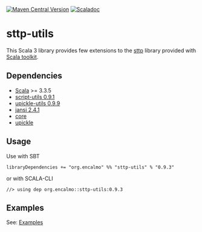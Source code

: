 <a href="https://central.sonatype.com/artifact/org.encalmo/sttp-utils_3" target="_blank">![Maven Central Version](https://img.shields.io/maven-central/v/org.encalmo/sttp-utils_3?style=for-the-badge)</a> <a href="https://encalmo.github.io/sttp-utils/scaladoc/org/encalmo/utils.html" target="_blank"><img alt="Scaladoc" src="https://img.shields.io/badge/docs-scaladoc-red?style=for-the-badge"></a>

# sttp-utils

This Scala 3 library provides few extensions to the [sttp](https://github.com/softwaremill/sttp) library provided with [Scala toolkit](https://docs.scala-lang.org/toolkit/introduction.html).

## Dependencies

   - [Scala](https://www.scala-lang.org/) >= 3.3.5
   - [script-utils 0.9.1](https://central.sonatype.com/artifact/org.encalmo/script-utils_3)
   - [upickle-utils 0.9.9](https://central.sonatype.com/artifact/org.encalmo/upickle-utils_3)
   - [jansi 2.4.1](https://central.sonatype.com/artifact/org.fusesource.jansi/jansi)
   - [core ](https://central.sonatype.com/artifact/com.softwaremill.sttp.client4/core_3)
   - [upickle ](https://central.sonatype.com/artifact/com.softwaremill.sttp.client4/upickle_3)

## Usage

Use with SBT

    libraryDependencies += "org.encalmo" %% "sttp-utils" % "0.9.3"

or with SCALA-CLI

    //> using dep org.encalmo::sttp-utils:0.9.3

## Examples

See: [Examples](https://github.com/encalmo/sttp-utils/blob/main/SttpUtils.test.scala)